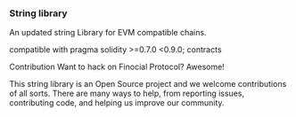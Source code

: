### String library
An updated string Library for EVM compatible chains.

compatible with pragma solidity >=0.7.0 <0.9.0; contracts


Contribution
Want to hack on Finocial Protocol? Awesome!

This string library is an Open Source project and we welcome contributions of all sorts. There are many ways to help, from reporting issues, contributing code, and helping us improve our community.
